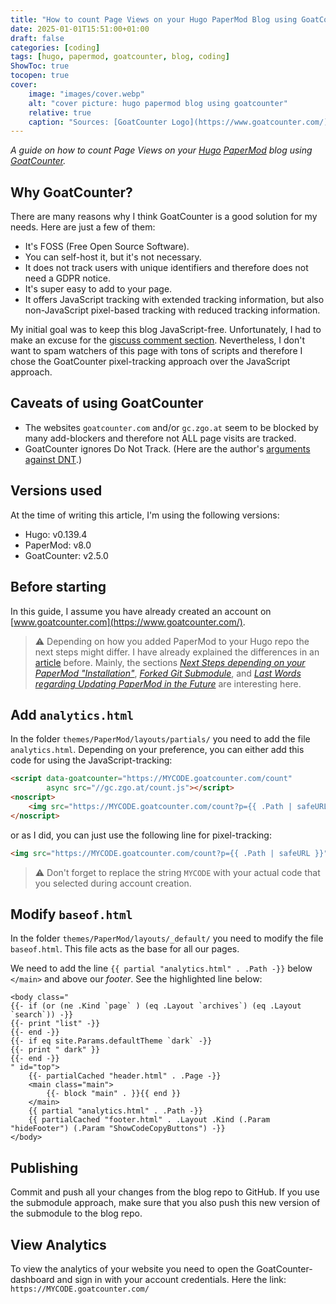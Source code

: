 ```yaml
---
title: "How to count Page Views on your Hugo PaperMod Blog using GoatCounter"
date: 2025-01-01T15:51:00+01:00
draft: false
categories: [coding]
tags: [hugo, papermod, goatcounter, blog, coding]
ShowToc: true
tocopen: true
cover:
    image: "images/cover.webp"
    alt: "cover picture: hugo papermod blog using goatcounter"
    relative: true
    caption: "Sources: [GoatCounter Logo](https://www.goatcounter.com/), [Hugo Logo](https://gohugo.io/)"
---
```


*A guide on how to count Page Views on your [Hugo](https://gohugo.io/) [PaperMod](https://github.com/adityatelange/hugo-PaperMod) blog using [GoatCounter](https://www.goatcounter.com/).*

<!--more-->

## Why GoatCounter?
There are many reasons why I think GoatCounter is a good solution for my needs. Here are just a few of them:

* It's FOSS (Free Open Source Software).
* You can self-host it, but it's not necessary.
* It does not track users with unique identifiers and therefore does not need a GDPR notice.
* It's super easy to add to your page.
* It offers JavaScript tracking with extended tracking information, but also non-JavaScript pixel-based tracking with reduced tracking information.

My initial goal was to keep this blog JavaScript-free. Unfortunately, I had to make an excuse for the [giscuss comment section](/posts/using_giscus_with_hugo_papermod/). Nevertheless, I don't want to spam watchers of this page with tons of scripts and therefore I chose the GoatCounter pixel-tracking approach over the JavaScript approach.


## Caveats of using GoatCounter
* The websites `goatcounter.com` and/or `gc.zgo.at` seem to be blocked by many add-blockers and therefore not ALL page visits are tracked.
* GoatCounter ignores Do Not Track. (Here are the author's [arguments against DNT](https://www.arp242.net/dnt.html).)


## Versions used
At the time of writing this article, I'm using the following versions:
* Hugo: v0.139.4
* PaperMod: v8.0
* GoatCounter: v2.5.0


## Before starting
In this guide, I assume you have already created an account on [www.goatcounter.com](https://www.goatcounter.com/).

> &#x26a0;&#xfe0f; Depending on how you added PaperMod to your Hugo repo the next steps might differ. I have already explained the differences in an [article](/posts/using_giscus_with_hugo_papermod/) before. Mainly, the sections [*Next Steps depending on your PaperMod "Installation"*](/posts/using_giscus_with_hugo_papermod/#next-steps-depending-on-your-papermod-installation), [*Forked Git Submodule*](/posts/using_giscus_with_hugo_papermod/#forked-git-submodule), and [*Last Words regarding Updating PaperMod in the Future*](/posts/using_giscus_with_hugo_papermod/#last-words-regarding-updating-papermod-in-the-future) are interesting here.


## Add `analytics.html`
In the folder `themes/PaperMod/layouts/partials/` you need to add the file `analytics.html`. Depending on your preference, you can either add this code for using the JavaScript-tracking:
```html
<script data-goatcounter="https://MYCODE.goatcounter.com/count"
        async src="//gc.zgo.at/count.js"></script>
<noscript>
    <img src="https://MYCODE.goatcounter.com/count?p={{ .Path | safeURL }}">
</noscript>
```
or as I did, you can just use the following line for pixel-tracking:
```html
<img src="https://MYCODE.goatcounter.com/count?p={{ .Path | safeURL }}">
```

> &#x26a0;&#xfe0f; Don't forget to replace the string `MYCODE` with your actual code that you selected during account creation.


## Modify `baseof.html`
In the folder `themes/PaperMod/layouts/_default/` you need to modify the file `baseof.html`. This file acts as the base for all our pages.

We need to add the line `{{ partial "analytics.html" . .Path -}}` below `</main>` and above our *footer*. See the highlighted line below:
```go-html-template {hl_lines=["13"]}
<body class="
{{- if (or (ne .Kind `page` ) (eq .Layout `archives`) (eq .Layout `search`)) -}}
{{- print "list" -}}
{{- end -}}
{{- if eq site.Params.defaultTheme `dark` -}}
{{- print " dark" }}
{{- end -}}
" id="top">
    {{- partialCached "header.html" . .Page -}}
    <main class="main">
        {{- block "main" . }}{{ end }}
    </main>
    {{ partial "analytics.html" . .Path -}}
    {{ partialCached "footer.html" . .Layout .Kind (.Param "hideFooter") (.Param "ShowCodeCopyButtons") -}}
</body>
```


## Publishing
Commit and push all your changes from the blog repo to GitHub. If you use the submodule approach, make sure that you also push this new version of the submodule to the blog repo.


## View Analytics
To view the analytics of your website you need to open the GoatCounter-dashboard and sign in with your account credentials. Here the link: `https://MYCODE.goatcounter.com/`
